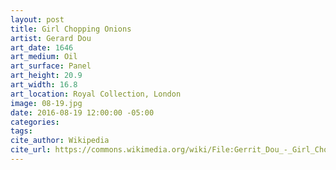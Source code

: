```yaml
---
layout: post
title: Girl Chopping Onions
artist: Gerard Dou
art_date: 1646
art_medium: Oil
art_surface: Panel
art_height: 20.9
art_width: 16.8
art_location: Royal Collection, London
image: 08-19.jpg
date: 2016-08-19 12:00:00 -05:00
categories:
tags:
cite_author: Wikipedia
cite_url: https://commons.wikimedia.org/wiki/File:Gerrit_Dou_-_Girl_Chopping_Onions_-_Google_Art_Project.jpg
---
```

